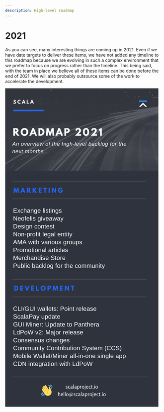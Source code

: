 ```yaml
---
description: High-level roadmap
---
```


# 2021

As you can see, many interesting things are coming up in 2021. Even if we have date targets to deliver these items, we have not added any timeline to this roadmap because we are evolving in such a complex environment that we prefer to focus on progress rather than the timeline. This being said, with the team in place we believe all of these items can be done before the end of 2021. We will also probably outsource some of the work to accelerate the development.

![Scala Roadmap](<../../.gitbook/assets/Scala Roadmap 2021 (final).png>)
